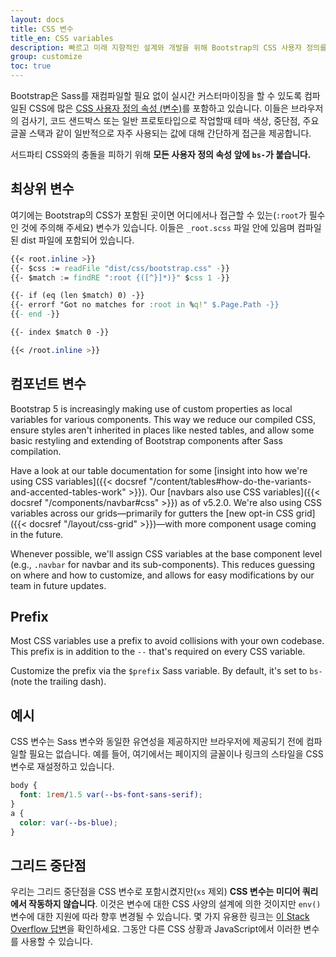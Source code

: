 ```yaml
---
layout: docs
title: CSS 변수
title_en: CSS variables
description: 빠르고 미래 지향적인 설계와 개발을 위해 Bootstrap의 CSS 사용자 정의를 사용합니다.
group: customize
toc: true
---
```


Bootstrap은 Sass를 재컴파일할 필요 없이 실시간 커스터마이징을 할 수 있도록 컴파일된 CSS에 많은 [CSS 사용자 정의 속성 (변수)](https://developer.mozilla.org/en-US/docs/Web/CSS/Using_CSS_custom_properties)를 포함하고 있습니다. 이들은 브라우저의 검사기, 코드 샌드박스 또는 일반 프로토타입으로 작업할때 테마 색상, 중단점, 주요 글꼴 스택과 같이 일반적으로 자주 사용되는 값에 대해 간단하게 접근을 제공합니다.

서드파티 CSS와의 충돌을 피하기 위해 **모든 사용자 정의 속성 앞에 `bs-`가 붙습니다.**

## 최상위 변수

여기에는 Bootstrap의 CSS가 포함된 곳이면 어디에서나 접근할 수 있는(`:root`가 필수인 것에 주의해 주세요) 변수가 있습니다. 이들은 `_root.scss` 파일 안에 있음며 컴파일된 dist 파일에 포함되어 있습니다.

```css
{{< root.inline >}}
{{- $css := readFile "dist/css/bootstrap.css" -}}
{{- $match := findRE ":root {([^}]*)}" $css 1 -}}

{{- if (eq (len $match) 0) -}}
{{- errorf "Got no matches for :root in %q!" $.Page.Path -}}
{{- end -}}

{{- index $match 0 -}}

{{< /root.inline >}}
```

## 컴포넌트 변수

Bootstrap 5 is increasingly making use of custom properties as local variables for various components. This way we reduce our compiled CSS, ensure styles aren't inherited in places like nested tables, and allow some basic restyling and extending of Bootstrap components after Sass compilation.

Have a look at our table documentation for some [insight into how we're using CSS variables]({{< docsref "/content/tables#how-do-the-variants-and-accented-tables-work" >}}). Our [navbars also use CSS variables]({{< docsref "/components/navbar#css" >}}) as of v5.2.0. We're also using CSS variables across our grids—primarily for gutters the [new opt-in CSS grid]({{< docsref "/layout/css-grid" >}})—with more component usage coming in the future.

Whenever possible, we'll assign CSS variables at the base component level (e.g., `.navbar` for navbar and its sub-components). This reduces guessing on where and how to customize, and allows for easy modifications by our team in future updates.

## Prefix

Most CSS variables use a prefix to avoid collisions with your own codebase. This prefix is in addition to the `--` that's required on every CSS variable.

Customize the prefix via the `$prefix` Sass variable. By default, it's set to `bs-` (note the trailing dash).

## 예시

CSS 변수는 Sass 변수와 동일한 유연성을 제공하지만 브라우저에 제공되기 전에 컴파일할 필요는 없습니다. 예를 들어, 여기에서는 페이지의 글꼴이나 링크의 스타일을 CSS 변수로 재설정하고 있습니다.

```css
body {
  font: 1rem/1.5 var(--bs-font-sans-serif);
}
a {
  color: var(--bs-blue);
}
```

## 그리드 중단점

우리는 그리드 중단점을 CSS 변수로 포함시켰지만(`xs` 제외) **CSS 변수는 미디어 쿼리에서 작동하지 않습니다**. 이것은 변수에 대한 CSS 사양의 설계에 의한 것이지만 `env()` 변수에 대한 지원에 따라 향후 변경될 수 있습니다. 몇 가지 유용한 링크는 [이 Stack Overflow 답변](https://stackoverflow.com/a/47212942)을 확인하세요. 그동안 다른 CSS 상황과 JavaScript에서 이러한 변수를 사용할 수 있습니다.
